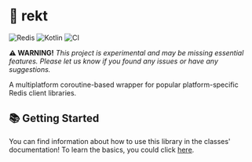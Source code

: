 # 🧸 rekt

![Redis](https://img.shields.io/badge/redis-%23DD0031.svg?style=for-the-badge&logo=redis&logoColor=white&color=0d1117)
![Kotlin](https://img.shields.io/badge/kotlin-%230095D5.svg?style=for-the-badge&logo=kotlin&logoColor=white&color=0d1117)
![CI](https://img.shields.io/github/workflow/status/playhexalite/rekt/Kotlin%20CI%20with%20Gradle.svg?colorA=0d1117&colorB=1a222e&label=Workflow&style=for-the-badge&logo=githubactions&logoColor=white)

**⚠️ WARNING!** *This project is experimental and may be missing essential features. Please let us know if you found any
issues or have any suggestions.*

A multiplatform coroutine-based wrapper for popular platform-specific Redis client libraries.

## 📚 Getting Started

You can find information about how to use this library in the classes' documentation! To learn the basics, you could
click [here].

[here]: https://github.com/playhexalite/rekt/blob/dev/next/rekt-core/src/commonMain/kotlin/org/hexalite/rekt/core/RedisClient.kt
